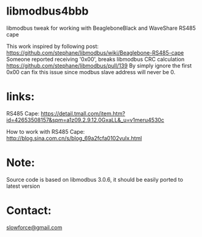 # libmodbus4bbb
libmodbus tweak for working with BeagleboneBlack and WaveShare RS485 cape

This work inspired by following post:
https://github.com/stephane/libmodbus/wiki/Beaglebone-RS485-cape
Someone reported receiving '0x00', breaks libmodbus CRC calculation
https://github.com/stephane/libmodbus/pull/139
By simply ignore the first 0x00 can fix this issue since modbus slave address 
will never be 0.

# links:
RS485 Cape: 
https://detail.tmall.com/item.htm?id=42653508157&spm=a1z09.2.9.12.0GxaLL&_u=v1meru4530c

How to work with RS485 Cape: 
http://blog.sina.com.cn/s/blog_69a2fcfa0102vulx.html

# Note:
Source code is based on libmodbus 3.0.6, it should be easily ported to latest version

# Contact:
slowforce@gmail.com
